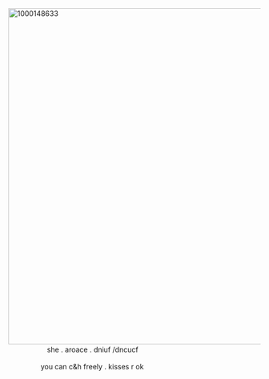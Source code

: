 <img width="1000" height="671" alt="1000148633" src="https://github.com/user-attachments/assets/395a4835-8e2e-40ef-a1ef-6be1361bc9b1" />
ㅤㅤㅤㅤㅤㅤshe . aroace .
dniuf /dncucf

ㅤㅤㅤㅤㅤyou can c&h freely . kisses r ok
